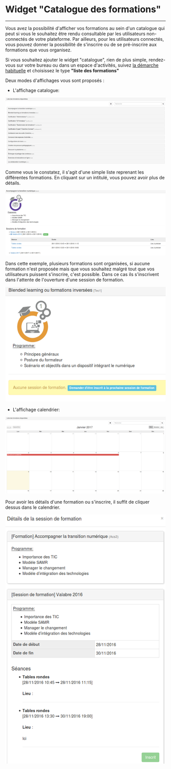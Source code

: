 # Widget "Catalogue des formations"

---

Vous avez la possibilité d'afficher vos formations au sein d'un catalogue qui peut si vous le souhaitez être rendu consultable par les utilisateurs non-connectés de votre plateforme. Par ailleurs, pour les utilisateurs connectés, vous pouvez donner la possibilité de s'inscrire ou de se pré-inscrire aux formations que vous organisez.

Si vous souhaitez ajouter le widget "catalogue", rien de plus simple, rendez-vous sur votre bureau ou dans un espace d'activités, suivez [la démarche habituelle](/fr/desktop/create-widget.md) et choisissez le type **"liste des formations"**

Deux modes d'affichages vous sont proposés : 

* L'affichage catalogue:

![](images/CursusBundle/cursus-fig9.png)

Comme vous le constatez, il s'agit d'une simple liste reprenant les différentes formations. En cliquant sur un intitulé, vous pouvez avoir plus de détails.

![](images/CursusBundle/cursus-fig5.png)

Dans cette exemple, plusieurs formations sont organisées, si aucune formation n'est proposée mais que vous souhaitez malgré tout que vos utilisateurs puissent s'inscrire, c'est possible. Dans ce cas ils s'inscrivent dans l'attente de l'ouverture d'une session de formation.

![](images/CursusBundle/cursus-fig6.png)


* L'affichage calendrier:


![](images/CursusBundle/cursus-fig3.png)

Pour avoir les détails d'une formation ou s'inscrire, il suffit de cliquer dessus dans le calendrier. 

![](images/CursusBundle/cursus-fig8.png)


